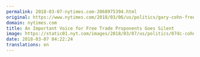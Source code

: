 ```yaml
---
permalink: 2018-03-07-nytimes.com-2068975394.html
original: https://www.nytimes.com/2018/03/06/us/politics/gary-cohn-free-trade-proponents.html?partner=rss&amp;emc=rss
domain: nytimes.com
title: An Important Voice for Free Trade Proponents Goes Silent
image: https://static01.nyt.com/images/2018/03/07/us/politics/07dc-cohnassess/07dc-cohnassess-mediumThreeByTwo440.jpg
date: 2018-03-07 04:22:24
translations: en
---
```


